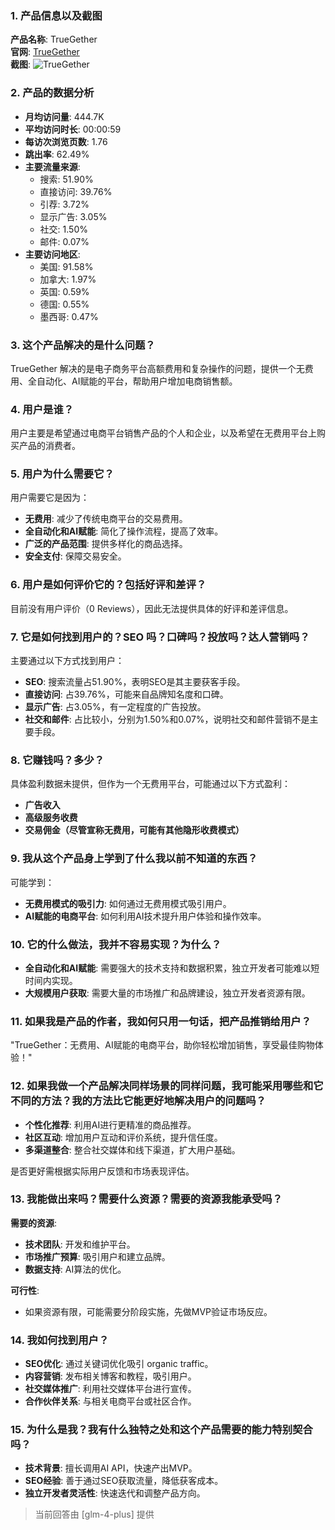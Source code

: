 ### 1. 产品信息以及截图

**产品名称**: TrueGether  
**官网**: [TrueGether](https://truegether.com)  
**截图**: ![TrueGether](https://cdn-images.toolify.ai/170350418937600429.jpg)

### 2. 产品的数据分析

- **月均访问量**: 444.7K
- **平均访问时长**: 00:00:59
- **每访次浏览页数**: 1.76
- **跳出率**: 62.49%
- **主要流量来源**: 
  - 搜索: 51.90%
  - 直接访问: 39.76%
  - 引荐: 3.72%
  - 显示广告: 3.05%
  - 社交: 1.50%
  - 邮件: 0.07%
- **主要访问地区**: 
  - 美国: 91.58%
  - 加拿大: 1.97%
  - 英国: 0.59%
  - 德国: 0.55%
  - 墨西哥: 0.47%

### 3. 这个产品解决的是什么问题？

TrueGether 解决的是电子商务平台高额费用和复杂操作的问题，提供一个无费用、全自动化、AI赋能的平台，帮助用户增加电商销售额。

### 4. 用户是谁？

用户主要是希望通过电商平台销售产品的个人和企业，以及希望在无费用平台上购买产品的消费者。

### 5. 用户为什么需要它？

用户需要它是因为：
- **无费用**: 减少了传统电商平台的交易费用。
- **全自动化和AI赋能**: 简化了操作流程，提高了效率。
- **广泛的产品范围**: 提供多样化的商品选择。
- **安全支付**: 保障交易安全。

### 6. 用户是如何评价它的？包括好评和差评？

目前没有用户评价（0 Reviews），因此无法提供具体的好评和差评信息。

### 7. 它是如何找到用户的？SEO 吗？口碑吗？投放吗？达人营销吗？

主要通过以下方式找到用户：
- **SEO**: 搜索流量占51.90%，表明SEO是其主要获客手段。
- **直接访问**: 占39.76%，可能来自品牌知名度和口碑。
- **显示广告**: 占3.05%，有一定程度的广告投放。
- **社交和邮件**: 占比较小，分别为1.50%和0.07%，说明社交和邮件营销不是主要手段。

### 8. 它赚钱吗？多少？

具体盈利数据未提供，但作为一个无费用平台，可能通过以下方式盈利：
- **广告收入**
- **高级服务收费**
- **交易佣金（尽管宣称无费用，可能有其他隐形收费模式）**

### 9. 我从这个产品身上学到了什么我以前不知道的东西？

可能学到：
- **无费用模式的吸引力**: 如何通过无费用模式吸引用户。
- **AI赋能的电商平台**: 如何利用AI技术提升用户体验和操作效率。

### 10. 它的什么做法，我并不容易实现？为什么？

- **全自动化和AI赋能**: 需要强大的技术支持和数据积累，独立开发者可能难以短时间内实现。
- **大规模用户获取**: 需要大量的市场推广和品牌建设，独立开发者资源有限。

### 11. 如果我是产品的作者，我如何只用一句话，把产品推销给用户？

"TrueGether：无费用、AI赋能的电商平台，助你轻松增加销售，享受最佳购物体验！"

### 12. 如果我做一个产品解决同样场景的同样问题，我可能采用哪些和它不同的方法？我的方法比它能更好地解决用户的问题吗？

- **个性化推荐**: 利用AI进行更精准的商品推荐。
- **社区互动**: 增加用户互动和评价系统，提升信任度。
- **多渠道整合**: 整合社交媒体和线下渠道，扩大用户基础。

是否更好需根据实际用户反馈和市场表现评估。

### 13. 我能做出来吗？需要什么资源？需要的资源我能承受吗？

**需要的资源**:
- **技术团队**: 开发和维护平台。
- **市场推广预算**: 吸引用户和建立品牌。
- **数据支持**: AI算法的优化。

**可行性**:
- 如果资源有限，可能需要分阶段实施，先做MVP验证市场反应。

### 14. 我如何找到用户？

- **SEO优化**: 通过关键词优化吸引 organic traffic。
- **内容营销**: 发布相关博客和教程，吸引用户。
- **社交媒体推广**: 利用社交媒体平台进行宣传。
- **合作伙伴关系**: 与相关电商平台或社区合作。

### 15. 为什么是我？我有什么独特之处和这个产品需要的能力特别契合吗？

- **技术背景**: 擅长调用AI API，快速产出MVP。
- **SEO经验**: 善于通过SEO获取流量，降低获客成本。
- **独立开发者灵活性**: 快速迭代和调整产品方向。

> 当前回答由 [glm-4-plus] 提供